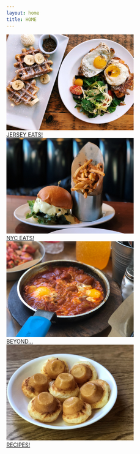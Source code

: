 ```yaml
---
layout: home
title: HOME
---
```

<div class="flex-container" id="home">
  <div class="flex-item-left">
        <a href="/jerseyeats.html">
            <img src="/assets/images/jerseyeats/patisserie/patisserie.jpg" height="250px" class="image">
        </a>
        <a href="jerseyeats.html" class="nounderline"><div class="flexoverlay">JERSEY EATS!</div></a>
  </div>
  <div class="flex-item-right">
        <a href="/nyceats.html">
            <img src="/assets/images/nyceats/burger/fivenap.JPG" height="250px" class="image">
        </a>
        <a href="nyceats.html" class="nounderline"><div class="flexoverlay">NYC EATS!</div></a>
  </div>
  <div class="flex-item-left">
        <a href="/beyond.html">
            <img src="/assets/images/beyond/israel/shakshuka.JPG" height="250px" class="image">
        </a>
        <a href="beyond.html" class="nounderline"><div class="flexoverlay">BEYOND...</div></a>
  </div>
  <div class="flex-item-right">
        <a href="/recipes.html">
            <img src="/assets/images/recipes/cheesebread/cheesebread2.jpg" height="250px" class="image">
        </a>
        <a href="recipes.html" class="nounderline"><div class="flexoverlay">RECIPES!</div></a>
  </div>
</div>